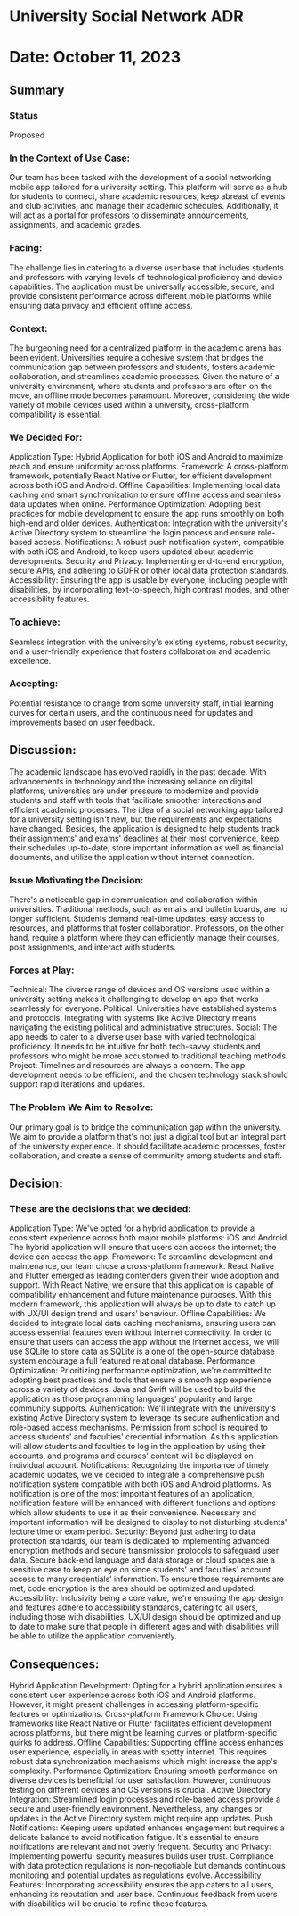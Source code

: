 # University Social Network ADR
# Date: October 11, 2023

## Summary
### Status
Proposed

### In the Context of Use Case: 
Our team has been tasked with the development of a social networking mobile app tailored for a university setting. This platform will serve as a hub for students to connect, share academic resources, keep abreast of events and club activities, and manage their academic schedules. Additionally, it will act as a portal for professors to disseminate announcements, assignments, and academic grades.
### Facing: 
The challenge lies in catering to a diverse user base that includes students and professors with varying levels of technological proficiency and device capabilities. The application must be universally accessible, secure, and provide consistent performance across different mobile platforms while ensuring data privacy and efficient offline access.
### Context:
The burgeoning need for a centralized platform in the academic arena has been evident. Universities require a cohesive system that bridges the communication gap between professors and students, fosters academic collaboration, and streamlines academic processes. Given the nature of a university environment, where students and professors are often on the move, an offline mode becomes paramount. Moreover, considering the wide variety of mobile devices used within a university, cross-platform compatibility is essential.
### We Decided For:
Application Type: Hybrid Application for both iOS and Android to maximize reach and ensure uniformity across platforms.
Framework: A cross-platform framework, potentially React Native or Flutter, for efficient development across both iOS and Android.
Offline Capabilities: Implementing local data caching and smart synchronization to ensure offline access and seamless data updates when online.
Performance Optimization: Adopting best practices for mobile development to ensure the app runs smoothly on both high-end and older devices.
Authentication: Integration with the university's Active Directory system to streamline the login process and ensure role-based access.
Notifications: A robust push notification system, compatible with both iOS and Android, to keep users updated about academic developments.
Security and Privacy: Implementing end-to-end encryption, secure APIs, and adhering to GDPR or other local data protection standards.
Accessibility: Ensuring the app is usable by everyone, including people with disabilities, by incorporating text-to-speech, high contrast modes, and other accessibility features.
### To achieve: 
Seamless integration with the university's existing systems, robust security, and a user-friendly experience that fosters collaboration and academic excellence.
### Accepting: 
Potential resistance to change from some university staff, initial learning curves for certain users, and the continuous need for updates and improvements based on user feedback.
## Discussion:
The academic landscape has evolved rapidly in the past decade. With advancements in technology and the increasing reliance on digital platforms, universities are under pressure to modernize and provide students and staff with tools that facilitate smoother interactions and efficient academic processes. The idea of a social networking app tailored for a university setting isn't new, but the requirements and expectations have changed. Besides, the application is designed to help students track their assignments' and exams' deadlines at their most convenience, keep their schedules up-to-date, store important information as well as financial documents, and utilize the application without internet connection.
### Issue Motivating the Decision:
There's a noticeable gap in communication and collaboration within universities. Traditional methods, such as emails and bulletin boards, are no longer sufficient. Students demand real-time updates, easy access to resources, and platforms that foster collaboration. Professors, on the other hand, require a platform where they can efficiently manage their courses, post assignments, and interact with students.
### Forces at Play:
Technical: The diverse range of devices and OS versions used within a university setting makes it challenging to develop an app that works seamlessly for everyone.
Political: Universities have established systems and protocols. Integrating with systems like Active Directory means navigating the existing political and administrative structures.
Social: The app needs to cater to a diverse user base with varied technological proficiency. It needs to be intuitive for both tech-savvy students and professors who might be more accustomed to traditional teaching methods.
Project: Timelines and resources are always a concern. The app development needs to be efficient, and the chosen technology stack should support rapid iterations and updates.
### The Problem We Aim to Resolve:
Our primary goal is to bridge the communication gap within the university. We aim to provide a platform that's not just a digital tool but an integral part of the university experience. It should facilitate academic processes, foster collaboration, and create a sense of community among students and staff.
## Decision:
### These are the decisions that we decided:
Application Type: We've opted for a hybrid application to provide a consistent experience across both major mobile platforms: iOS and Android. The hybrid application will ensure that users can access the internet; the device can access the app.
Framework: To streamline development and maintenance, our team chose a cross-platform framework. React Native and Flutter emerged as leading contenders given their wide adoption and support. With React Native, we ensure that this application is capable of compatibility enhancement and future maintenance purposes. With this modern framework, this application will always be up to date to catch up with UX/UI design trend and users’ behaviour.
Offline Capabilities: We decided to integrate local data caching mechanisms, ensuring users can access essential features even without internet connectivity. In order to ensure that users can access the app without the internet access, we will use SQLite to store data as SQLite is a one of the open-source database system encourage a full featured relational database.
Performance Optimization: Prioritizing performance optimization, we're committed to adopting best practices and tools that ensure a smooth app experience across a variety of devices. Java and Swift will be used to build the application as those programming languages’ popularity and large community supports.
Authentication: We'll integrate with the university's existing Active Directory system to leverage its secure authentication and role-based access mechanisms. Permission from school is required to access students' and faculties' credential information. As this application will allow students and faculties to log in the application by using their accounts, and programs and courses' content will be displayed on individual account.
Notifications: Recognizing the importance of timely academic updates, we've decided to integrate a comprehensive push notification system compatible with both iOS and Android platforms. As notification is one of the most important features of an application, notification feature will be enhanced with different functions and options which allow students to use it as their convenience. Necessary and important information will be designed to display to not disturbing students' lecture time or exam period.
Security: Beyond just adhering to data protection standards, our team is dedicated to implementing advanced encryption methods and secure transmission protocols to safeguard user data. Secure back-end language and data storage or cloud spaces are a sensitive case to keep an eye on since students' and faculties' account access to many credentials’ information. To ensure those requirements are met, code encryption is the area should be optimized and updated.
Accessibility: Inclusivity being a core value, we're ensuring the app design and features adhere to accessibility standards, catering to all users, including those with disabilities. UX/UI design should be optimized and up to date to make sure that people in different ages and with disabilities will be able to utilize the application conveniently.
## Consequences:
Hybrid Application Development: Opting for a hybrid application ensures a consistent user experience across both iOS and Android platforms. However, it might present challenges in accessing platform-specific features or optimizations.
Cross-platform Framework Choice: Using frameworks like React Native or Flutter facilitates efficient development across platforms, but there might be learning curves or platform-specific quirks to address.
Offline Capabilities: Supporting offline access enhances user experience, especially in areas with spotty internet. This requires robust data synchronization mechanisms which might increase the app's complexity.
Performance Optimization: Ensuring smooth performance on diverse devices is beneficial for user satisfaction. However, continuous testing on different devices and OS versions is crucial.
Active Directory Integration: Streamlined login processes and role-based access provide a secure and user-friendly environment. Nevertheless, any changes or updates in the Active Directory system might require app updates.
Push Notifications: Keeping users updated enhances engagement but requires a delicate balance to avoid notification fatigue. It's essential to ensure notifications are relevant and not overly frequent.
Security and Privacy: Implementing powerful security measures builds user trust. Compliance with data protection regulations is non-negotiable but demands continuous monitoring and potential updates as regulations evolve.
Accessibility Features: Incorporating accessibility ensures the app caters to all users, enhancing its reputation and user base. Continuous feedback from users with disabilities will be crucial to refine these features.

